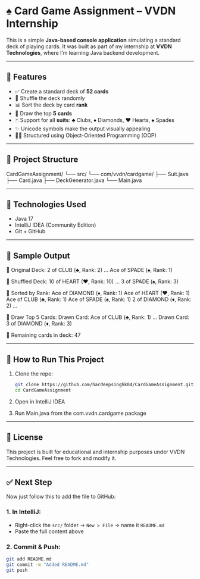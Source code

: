 # ♠️ Card Game Assignment – VVDN Internship

This is a simple **Java-based console application** simulating a standard deck of playing cards. It was built as part of my internship at **VVDN Technologies**, where I’m learning Java backend development.

---

## 🧩 Features

- ✅ Create a standard deck of **52 cards**
- 🔀 Shuffle the deck randomly
- 📊 Sort the deck by card **rank**
- 🎯 Draw the top **5 cards**
- 🃏 Support for all **suits**: ♣️ Clubs, ♦️ Diamonds, ♥️ Hearts, ♠️ Spades
- ✨ Unicode symbols make the output visually appealing
- 👨‍💻 Structured using Object-Oriented Programming (OOP)

---

## 📂 Project Structure

CardGameAssignment/
└── src/
└── com/vvdn/cardgame/
├── Suit.java
├── Card.java
├── DeckGenerator.java
└── Main.java



---

## 🧠 Technologies Used

- Java 17
- IntelliJ IDEA (Community Edition)
- Git + GitHub

---

## 📸 Sample Output

🔸 Original Deck:
2 of CLUB (♣, Rank: 2)
...
Ace of SPADE (♠, Rank: 1)

🔸 Shuffled Deck:
10 of HEART (♥, Rank: 10)
...
3 of SPADE (♠, Rank: 3)

🔸 Sorted by Rank:
Ace of DIAMOND (♦, Rank: 1)
Ace of HEART (♥, Rank: 1)
Ace of CLUB (♣, Rank: 1)
Ace of SPADE (♠, Rank: 1)
2 of DIAMOND (♦, Rank: 2)
...

🔸 Draw Top 5 Cards:
Drawn Card: Ace of CLUB (♣, Rank: 1)
...
Drawn Card: 3 of DIAMOND (♦, Rank: 3)

🔸 Remaining cards in deck: 47


---

## 🚀 How to Run This Project

1. Clone the repo:
   ```bash
   git clone https://github.com/hardeepsinghk04/CardGameAssignment.git
   cd CardGameAssignment

2. Open in IntelliJ IDEA

3. Run Main.java from the com.vvdn.cardgame package

---

## 📌 License

This project is built for educational and internship purposes under VVDN Technologies. Feel free to fork and modify it.


---

## ✅ Next Step

Now just follow this to add the file to GitHub:

### 1. In IntelliJ:
- Right-click the `src/` folder → `New > File` → name it `README.md`
- Paste the full content above

### 2. Commit & Push:
```bash
git add README.md
git commit -m "Added README.md"
git push
